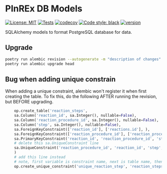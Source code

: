 # PInREx DB Models

[![License: MIT](https://img.shields.io/badge/License-MIT-yellow.svg)](https://opensource.org/licenses/MIT)
[![Tests](https://github.com/jdkern11/pinrex_db_models/workflows/tests/badge.svg)](https://github.com/jdkern11/pinrex_db_models/actions?workflow=tests)
[![codecov](https://codecov.io/gh/jdkern11/pinrex_db_models/branch/main/graph/badge.svg?token=4MU1H8MD94)](https://codecov.io/gh/jdkern11/pinrex_db_models)
[![Code style: black](https://img.shields.io/badge/code%20style-black-000000.svg)](https://github.com/python/black)
[![version](https://img.shields.io/badge/Release-3.4.0-blue)](https://github.com/jdkern11/pinrex_db_models/releases)


SQLAlchemy models to format PostgreSQL database for data.

## Upgrade
```bash
poetry run alembic revision --autogenerate -m "description of changes"
poetry run alembic upgrade head
```

## Bug when adding unique constrain
When adding a unique constraint, alembic won't register it when first creating the table.
To fix this, do the following AFTER running the revision, but BEFORE upgrading.

```Python
    op.create_table('reaction_steps',
    sa.Column('reaction_id', sa.Integer(), nullable=False),
    sa.Column('reaction_procedure_id', sa.Integer(), nullable=False),
    sa.Column('step', sa.Integer(), nullable=False),
    sa.ForeignKeyConstraint(['reaction_id'], ['reactions.id'], ),
    sa.ForeignKeyConstraint(['reaction_procedure_id'], ['reaction_procedures.id'], ),
    sa.PrimaryKeyConstraint('reaction_id', 'reaction_procedure_id', 'step'),
    # delete this sa.UniqueConstraint line
    sa.UniqueConstraint('reaction_procedure_id', 'reaction_id', 'step', name='unique_reaction_step')
    )
    # add this line instead
    # note, first variable is constraint name, next is table name, then list of columns
    op.create_unique_constraint('unique_reaction_step', 'reaction_steps', ['reaction_procedure_id', 'reaction_id', 'step'])
```
